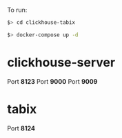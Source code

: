 To run: 
```sh
$> cd clickhouse-tabix
```
```sh
$> docker-compose up -d
```

# clickhouse-server

Port **8123**
Port **9000**
Port **9009**

# tabix

Port **8124**
